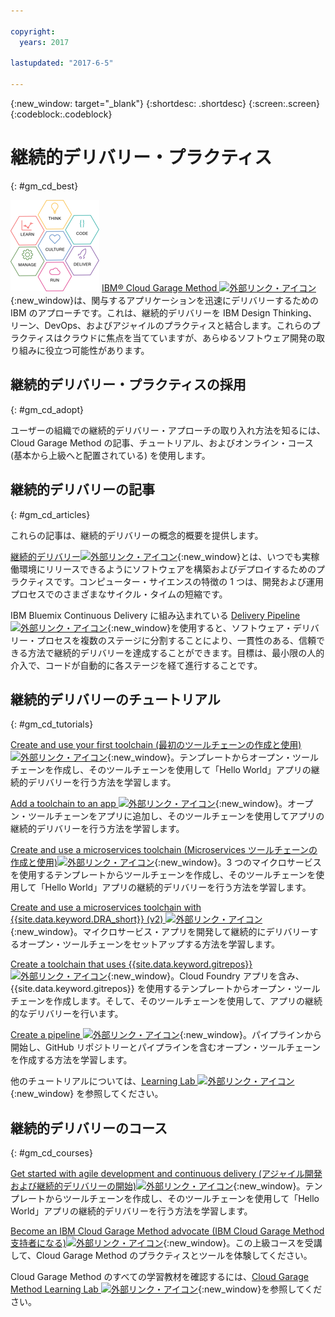 ```yaml
---

copyright:
  years: 2017

lastupdated: "2017-6-5"

---
```

<!-- Copyright info at top of file: REQUIRED
    The copyright info is YAML content that must occur at the top of the MD file, before attributes are listed.
    It must be surrounded by 3 dashes.
    The value "years" can contain just one year or a two years separated by a comma. (years: 2014, 2016)
    Indentation as per the previous template must be preserved.
-->

{:new_window: target="_blank"}
{:shortdesc: .shortdesc}
{:screen:.screen}
{:codeblock:.codeblock}

# 継続的デリバリー・プラクティス
{: #gm_cd_best}

![Garage Method フェーズ](images/garage_method_phases.png) [IBM&reg; Cloud Garage Method ![外部リンク・アイコン](../../icons/launch-glyph.svg "外部リンク・アイコン")](https://www.ibm.com/devops/method){:new_window}は、関与するアプリケーションを迅速にデリバリーするための IBM のアプローチです。これは、継続的デリバリーを IBM Design Thinking、リーン、DevOps、およびアジャイルのプラクティスと結合します。これらのプラクティスはクラウドに焦点を当てていますが、あらゆるソフトウェア開発の取り組みに役立つ可能性があります。


## 継続的デリバリー・プラクティスの採用
{: #gm_cd_adopt}

ユーザーの組織での継続的デリバリー・アプローチの取り入れ方法を知るには、Cloud Garage Method の記事、チュートリアル、およびオンライン・コース (基本から上級へと配置されている) を使用します。

## 継続的デリバリーの記事
{: #gm_cd_articles}

これらの記事は、継続的デリバリーの概念的概要を提供します。

[継続的デリバリー![外部リンク・アイコン](../../icons/launch-glyph.svg "外部リンク・アイコン")](https://www.ibm.com/devops/method/content/deliver/tool_continuous_delivery/){:new_window}とは、いつでも実稼働環境にリリースできるようにソフトウェアを構築およびデプロイするためのプラクティスです。コンピューター・サイエンスの特徴の 1 つは、開発および運用プロセスでのさまざまなサイクル・タイムの短縮です。

IBM Bluemix Continuous Delivery に組み込まれている [Delivery Pipeline ![外部リンク・アイコン](../../icons/launch-glyph.svg "外部リンク・アイコン")](https://www.ibm.com/devops/method/content/deliver/tool_delivery_pipeline/){:new_window}を使用すると、ソフトウェア・デリバリー・プロセスを複数のステージに分割することにより、一貫性のある、信頼できる方法で継続的デリバリーを達成することができます。目標は、最小限の人的介入で、コードが自動的に各ステージを経て進行することです。

## 継続的デリバリーのチュートリアル
{: #gm_cd_tutorials}

[Create and use your first toolchain (最初のツールチェーンの作成と使用)![外部リンク・アイコン](../../icons/launch-glyph.svg "External link icon")](https://www.ibm.com/devops/method/tutorials/tutorial_toolchain_flow){:new_window}。テンプレートからオープン・ツールチェーンを作成し、そのツールチェーンを使用して「Hello World」アプリの継続的デリバリーを行う方法を学習します。

[Add a toolchain to an app ![外部リンク・アイコン](../../icons/launch-glyph.svg "外部リンク・アイコン")](https://www.ibm.com/devops/method/tutorials/tutorial_app_to_toolchain?=task1){:new_window}。オープン・ツールチェーンをアプリに追加し、そのツールチェーンを使用してアプリの継続的デリバリーを行う方法を学習します。

[Create and use a microservices toolchain (Microservices ツールチェーンの作成と使用)![外部リンク・アイコン](../../icons/launch-glyph.svg "外部リンク・アイコン")](https://www.ibm.com/devops/method/tutorials/tutorial_toolchain_microservices){:new_window}。3 つのマイクロサービスを使用するテンプレートからツールチェーンを作成し、そのツールチェーンを使用して「Hello World」アプリの継続的デリバリーを行う方法を学習します。

[Create and use a microservices toolchain with {{site.data.keyword.DRA_short}} (v2) ![外部リンク・アイコン](../../icons/launch-glyph.svg "外部リンク・アイコン")](https://www.ibm.com/devops/method/tutorials/tutorial_toolchain_microservices_cd?task=1){:new_window}。マイクロサービス・アプリを開発して継続的にデリバリーするオープン・ツールチェーンをセットアップする方法を学習します。

[Create a toolchain that uses {{site.data.keyword.gitrepos}} ![外部リンク・アイコン](../../icons/launch-glyph.svg "外部リンク・アイコン")](https://www.ibm.com/devops/method/tutorials/tutorial_toolchain_cfv2){:new_window}。Cloud Foundry アプリを含み、{{site.data.keyword.gitrepos}} を使用するテンプレートからオープン・ツールチェーンを作成します。そして、そのツールチェーンを使用して、アプリの継続的なデリバリーを行います。

[Create a pipeline ![外部リンク・アイコン](../../icons/launch-glyph.svg "外部リンク・アイコン")](https://www.ibm.com/devops/method/tutorials/tutorial_first_pipeline){:new_window}。パイプラインから開始し、GitHub リポジトリーとパイプラインを含むオープン・ツールチェーンを作成する方法を学習します。

他のチュートリアルについては、[Learning Lab ![外部リンク・アイコン](../../icons/launch-glyph.svg "外部リンク・アイコン")](https://www.ibm.com/devops/method/category/courses){:new_window} を参照してください。

## 継続的デリバリーのコース
{: #gm_cd_courses}

[Get started with agile development and continuous delivery (アジャイル開発および継続的デリバリーの開始)![外部リンク・アイコン](../../icons/launch-glyph.svg "外部リンク・アイコン")](https://www.ibm.com/devops/method/content/course/get_started_agile_cd){:new_window}。テンプレートからツールチェーンを作成し、そのツールチェーンを使用して「Hello World」アプリの継続的デリバリーを行う方法を学習します。

[Become an IBM Cloud Garage Method advocate (IBM Cloud Garage Method 支持者になる)![外部リンク・アイコン](../../icons/launch-glyph.svg "外部リンク・アイコン")](https://www.ibm.com/devops/method/content/course/gm_advocate){:new_window}。この上級コースを受講して、Cloud Garage Method のプラクティスとツールを体験してください。

Cloud Garage Method のすべての学習教材を確認するには、[Cloud Garage Method Learning Lab ![外部リンク・アイコン](../../icons/launch-glyph.svg "外部リンク・アイコン")](https://www.ibm.com/devops/method/category/courses){:new_window}を参照してください。
